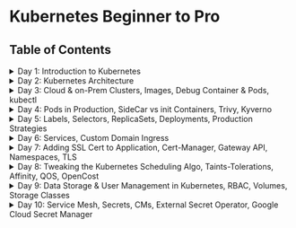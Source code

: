 
# Kubernetes Beginner to Pro

## Table of Contents
<details>
<summary>Day 1: Introduction to Kubernetes</summary>

- [YAML & Linting](docs/day1/yaml_and_linting.md)
- [Linux Commands](docs/day1/linux_commands.md)
- [Docker & Kubernetes](docs/day1/docker_and_kubernetes.md)

</details>

<details>
<summary>Day 2: Kubernetes Architecture</summary>

- [What are APIs](docs/day2/api.md)
- [REST vs gRPC APIs](docs/day2/rest-grpc-api.md)
- [Daemon vs DaemonSet](docs/day2/daemon-vs-daemonset.md)
- [ETC vs ETCD](docs/day2/etc-vs-etcd.md)
- [Kubernetes Architecture Overview](docs/day2/kubernetes-architecture-overview.md)
- [Kube-Api-Server](docs/day2/kube-api-server.md)
- [Admission Controllers](docs/day2/admission-controllers.md)
- [ETCD](docs/day2/etcd.md)
- [Kube-Scheduler](docs/day2/kube-scheduler.md)
- [Kube-Controller-Manager](docs/day2/kube-controller-manager.md)
- [Kube-Proxy and Kubelet](docs/day2/kube-proxy-and-kubelet.md)
- [CRI, CSI, and CNI](docs/day2/cri-csi-cni.md)
- [Kube-Proxy vs CNI](docs/day2/kube-proxy-vs-cni.md)
- [Blog Summary: Scaling Kubernetes to 7,500 Nodes](docs/day2/scaling-kubernetes-to-7500-nodes-summary.md)
- [Optional: Scenarios on Pod Communication](docs/day2/scenarios-on-pod-communication.md)
- [Optional: Key Metrics](docs/day2/key-metrics.md)
- [Resources](docs/day2/resources.md)

</details>

<details>
<summary>Day 3: Cloud & on-Prem Clusters, Images, Debug Container & Pods, kubectl</summary>

- [Kubernetes Clusters - GKE](docs/day3/kubernetes-clusters.md)
- [Kind Cluster](docs/day3/kind-cluster.md)
- [Interview Questions: Kubernetes Version Management](docs/day3/interview-questions.md)
- [Kubeadm](docs/day3/kubeadm.md)
- [Cluster & Objects](docs/day3/cluster-and-objects.md)
- [Images](docs/day3/docker-containers.md)
- [Containers](docs/day3/understanding-containers.md)
- [Kubectl](docs/day3/kubectl.md)
- [Pods](docs/day3/pods.md)
- [Exec In The Pod](docs/day3/exec-in-the-pod.md)
- [Debug Containers](docs/day3/debug-containers.md)

</details>

<details>
<summary>Day 4: Pods in Production, SideCar vs init Containers, Trivy, Kyverno</summary>

- [Image Security: Trivy](docs/day4/image-security.md)
- ['bat' Command](docs/day4/bat-command.md)
- [Policy: Kyverno (Admission Controller)](docs/day4/kyverno.md)
- [Kube Linter for Poduction Grade YAML](docs/day4/kube-linter.md)
- [Kube Bench for Cluster Security](docs/day4/kube-bench.md)
- [Static Pods, DaemonSets, Deployments, and Back-Off Algorithms](docs/day4/static-pods.md)
- [Init Container](docs/day4/init-container.md)
- [Sidecar vs Init Containers](docs/day4/sidecar-vs-init-containers.md)
- [Pod/Container Lifecycle](docs/day4/container-cycle.md)
- [Termination of Pods](docs/day4/termination-of-pods.md)
- [Runtime Class](docs/day4/runtime-class.md)
  
</details>

<details>
<summary>Day 5: Labels, Selectors, ReplicaSets, Deployments, Production Strategies</summary>

- [Labels & Selectors](docs/day5/labels-selectors.md)
- [Revisiting Kubernetes Architecture](docs/day5/revisiting-kubernetes-architecture.md)
- [Kubernetes YAML File Key Value Details](docs/day5/pod-yaml-file.md)
- [See Labels](docs/day5/see-labels.md)
- [kubectl Create vs Apply](docs/day5/kubectl-create-vs-apply.md)
- [Update and Add Labels](docs/day5/update-and-add-labels.md)
- [Metadata vs Spec Labels](docs/day5/metadata-vs-spec-labels.md)
- [ReplicaSets](docs/day5/replicasets.md)
- [Deployments](docs/day5/deployments.md)
- [Deployment Strategies](docs/day5/deployment-strategy.md)
- [Rollout Strategy](docs/day5/rollout-strategy.md)

</details>

<details>
<summary>Day 6: Services, Custom Domain Ingress</summary>

- [Deployments and Service](docs/day6/problems-with-deployment.md)
- [Application Deployment Begins](docs/day6/application-deployment-begins.md)
- [Service Types](docs/day6/service-types.md)
- [Endpoints vs Endpoint-Slices](docs/day6/endpoints-and-endpoint-slices.md)
- [Editing Endpoint Slices](docs/day6/editing-endpoint-slices.md)
- [Endpoint Slices Review](docs/day6/endpoint-slices-review.md)
- [Configure the --max-endpoints-per-slice Flag](docs/day6/configure-the-max-endpoints-per-slice-flag.md)
- [Ports in Services](docs/day6/ports-in-services.md)
- [IPs: Cluster, Node, and Service](docs/day6/kubernetes-ips.md)
- [ClusterIP (Service IP) vs Service IP](docs/day6/clusterip-vs-service-ip.md)
- [Load Balancer Service](docs/day6/load-balancer-service.md)
- [Ingress](docs/day6/ingress-and-ingress-controller.md)
- [Names of Some Ingress Controllers](docs/day6/names-of-some-ingress-controllers.md)
- [Annotations](docs/day6/annotations.md)
- [Ingress Class](docs/day6/use-of-ingress-class.md)
- [DNS Record Types: CNAME vs A-Record](docs/day6/cname-vs-a-record.md)
- [Optional Project: Customizing Load Balancer Algorithms in Kubernetes](docs/day6/customizing-load-balancer-algorithms.md)
- [Optional Project: Geolocation based Ingress Project](docs/day6/geolocation-ingress-step-by-step-guide.md)

</details>

<details>
<summary>Day 7: Adding SSL Cert to Application, Cert-Manager, Gateway API, Namespaces, TLS</summary>

- [Certificates Overview](docs/day7/certificates.md)
- [Certificates: Issuer vs Cluster Issuer](docs/day7/certificates-issuer-vs-cluster-issuer.md)
- [Public and Private Keys](docs/day7/public-and-private-keys.md)
- [TLS and mTLS](docs/day7/tls-and-mtls.md)
- [Let's Encrypt: Revolutionizing Web Security with Free, Automated SSL/TLS Certificates](docs/day7/lets-encrypt.md)
- [Install Cert Manager](docs/day7/install-cert-manager.md)
- [Cluster Issuer YAML Manifest](docs/day7/cluster-issuer-yaml-manifest.md)
- [Prod vs Staging Servers](docs/day7/prod-vs-staging-server.md)
- [Adding Certificates](docs/day7/adding-certificates.md)
- [Project TBD: Currency Converter + Weather App + Best Places to Visit](docs/day7/weather-app.md)
- [Problems with Ingress](docs/day7/problems-with-ingress.md)
- [Gateway API Advantages](docs/day7/advantages-of-gateway-api.md)
- [Gateway API Configuration](docs/day7/gateway-api.md)
- [HTTPRoute - forwardTo vs backendRefs](docs/day7/forwardto-vs-backendrefs.md)
- [Gateway API on Cloud Providers: GCP, AWS, and Azure](docs/day7/gateway-api-on-gcp-aws-and-azure.md)
- [Applying Multiple YAML files](docs/day7/applying-multiple-yaml-files.md)
- [Namespace](docs/day7/namespace.md)
- [Noisy Neighbour Problem](docs/day7/noisy-neighbour-problem.md)

</details>

<details>
<summary>Day 8: Tweaking the Kubernetes Scheduling Algo, Taints-Tolerations, Affinity, QOS, OpenCost</summary>

- [CPU vs Memory](docs/day8/cpu-vs-memory.md)
- [OOM Kill - Out Of Memory Kill](docs/day8/oom-kill.md)
- [QoS: Quality of Service](docs/day8/qos-quality-of-service.md)
- [Policies: API Objects, Contollers, Kubelet ](docs/day8/policies.md)
- [LimitRanges & Resource Quotas](docs/day8/limitranges-and-resourcequotas.md)
- [Kyverno vs. LimitRanges and ResourceQuotas](docs/day8/kyverno-vs-limitranges-and-resourcequotas.md)
- [Cost Optimization with OpenCost](docs/day8/cost-optimization-with-opencost.md)
- [Taints & Tolerations](docs/day8/taints-and-tolerations.md)
- [Nodename & NodeSelector](docs/day8/nodename-and-nodeselector.md)
- [Pod Topology Spread Constraints](docs/day8/pod-topology-spread-constraints.md)
- [Node Affinity and Pod Affinity/Anti-Affinity](docs/day8/node-affinity-and-pod-affinity-anti-affinity.md)

</details>

<details>
<summary>Day 9: Data Storage & User Management in Kubernetes, RBAC, Volumes, Storage Classes</summary>

- [Authentication and Authorization (AuthN & AuthZ)](docs/day9/authentication-and-authorization.md)
- [Kube Config File](docs/day9/kubeconfig-file.md)
- [Questions & Answers - Cluster](docs/day9/cluster-questions-and-answers.md)
- [RBAC: Role-Based Access Control](docs/day9/rbac.md)
- [In-Tree vs Out-of-Tree](docs/day9/in-tree-vs-out-of-tree.md)
- [Volumes & Dynamic Provisioning](docs/day9/volumes-and-dynamic-provisioning.md)
- [PV & PVC: Persistent Volumes & Persistent Volume Claims](docs/day9/persisten-volumes-and-persistent-volume-claims.md)
- [PV Modes, Dynamic Provisioning & Reclaim Policies](docs/day9/persistent-volume-modes-and-dynamic-provisioning.md)
- [Storing Images, Videos, and Other Files in Kubernetes Volumes](docs/day9/storing-images-videos-and-other-files-in-volumes.md)
- [Statically and Dynamically Provisioned PVCs](docs/day9/statically-and-dynamically-provisioned-pvc.md)
- [Role of StorageClasses in Static Provisioning of Persistent Volumes](docs/day9/role-of-storageclass-in-static-provisioning-of-persistent-volumes.md)
- [Role of StorageClasses in Dynamic Provisioning of Persistent Volumes](docs/day9/role-of-storageclass-in-dynamic-provisioning-of-persistent-volumes.md)
- [Reasons for PVC Pending State](docs/day9/reasons-for-pvc-pending-state.md)
- [Mastering kubectl Commands for PV, PVC, and SC](docs/day9/mastering-kubectl-commands-for-pv-pvc-and-sc.md)

  


</details>


<details>
<summary>Day 10: Service Mesh, Secrets, CMs, External Secret Operator, Google Cloud Secret Manager</summary>

- [ConfigMaps - Introduction & Overview](docs/day10/configmaps.md)
- [ConfigMaps - Consuming via Environment Variables](docs/day10/consuming-configmaps-using-environment-variables.md)
- [ConfigMaps - Consuming in Pods](docs/day10/consuming-configmaps-from-pod-commands.md)
- [ConfigMaps - Consuming via Files](docs/day10/configmaps-creation-and-consumption-from-files.md)
- [ConfigMaps - Consuming via Directories](docs/day10/consuming-configmaps-from-directories.md)
- [ConfigMaps - RBAC with Cloud-Based Examples](docs/day10/rbac-with-cloud-based-examples.md)
- [ConfigMaps - Interview Questions](docs/day10/interview-questions-configmaps.md)
- [Secrets - Introduction & Overview](docs/day10/secrets.md)
- [Secrets - Base64 Encoding & Decoding](docs/day10/secrets-base64-encoding-and-decoding.md)
- [Secrets - Creating Kubernetes Secrets](docs/day10/secrets-creating-kubernetes-secrets.md)
- [Secrets - Consuming via Environment Variables](docs/day10/secrets-consuming-via-environment-variables.md)
- [Secrets - Consuming via Files (Volume Mounts)](docs/day10/secrets-consuming-via-files.md)
- [Secrets - Consuming via Directories (Volume Mounts)](docs/day10/secrets-consuming-via-directories.md)
- [Secrets - Consuming in Pods](docs/day10/secrets-consuming-in-pods.md)
- [Secrets - Interview Questions](docs/day10/interview-questions-secrets.md)
- [Sealed Secrets](docs/day10/sealed-secrets.md)
- [External Secret Operator & GCSM](docs/day10/external-secret-operator-and-gcsm.md)
- [kubectl Commands to Manage and Troubleshoot Secrets](docs/day10/kubectl-commands-to-manage-and-troubleshoot-secrets.md)
- [Implementing TLS, mTLS, and Service Mesh](docs/day10/implementing-tls-mtls-and-service-mesh.md)
- [OSI Model](docs/day10/osi-model.md)
- [Sidecar vs Sidecarless Model in Service Mesh](docs/day10/sidecar-vs-sidecarless-pattern.md)
- [eBPF (extended Berkeley Packet Filter)](docs/day10/ebpf.md)
- [Cilium](docs/day10/cilium.md)
- [Istio](docs/day10/istio.md)

  

</details>







